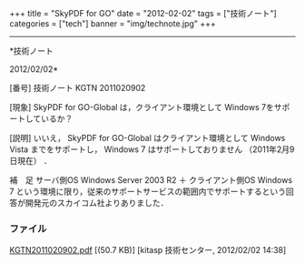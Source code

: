 ﻿+++
title = "SkyPDF for GO"
date = "2012-02-02"
tags = ["技術ノート"]
categories = ["tech"]
banner = "img/technote.jpg"
+++

-----------------------------------------------------------------------------------------------------------------------------

*技術ノート

2012/02/02*


[番号]
技術ノート KGTN 2011020902

[現象]
SkyPDF for GO-Global は，クライアント環境として Windows
7をサポートしているか？

[説明]
いいえ， SkyPDF for GO-Global はクライアント環境として Windows Vista
までをサポートし， Windows 7 はサポートしておりません
（2011年2月9日現在） ．

補　足
サーバ側OS Windows Server 2003 R2 ＋ クライアント側OS Windows 7
という環境に限り，従来のサポートサービスの範囲内でサポートするという回答が開発元のスカイコム社よりありました．


### ファイル

 
 


[KGTN2011020902.pdf](http://techreport.kitasp.net/attachments/download/475/KGTN2011020902.pdf)
 [(50.7 KB)] [kitasp 技術センター, 2012/02/02
14:38]


 


 

